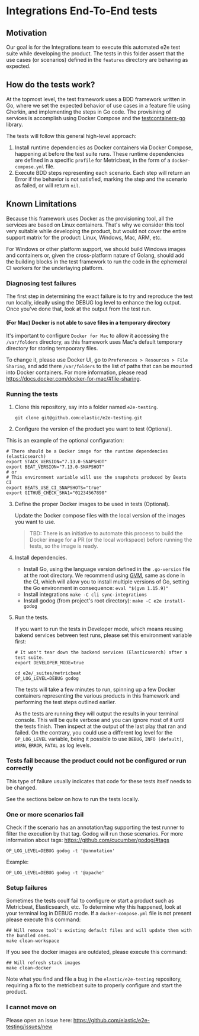 # Integrations End-To-End tests

## Motivation

Our goal is for the Integrations team to execute this automated e2e test suite while developing the product. The tests in this folder assert that the use cases (or scenarios) defined in the `features` directory are behaving as expected.

## How do the tests work?

At the topmost level, the test framework uses a BDD framework written in Go, where we set
the expected behavior of use cases in a feature file using Gherkin, and implementing the steps in Go code.
The provisining of services is accomplish using Docker Compose and the [testcontainers-go](https://github.com/testcontainers/testcontainers-go) library.

The tests will follow this general high-level approach:

1. Install runtime dependencies as Docker containers via Docker Compose, happening at before the test suite runs. These runtime dependencies are defined in a specific `profile` for Metricbeat, in the form of a `docker-compose.yml` file.
1. Execute BDD steps representing each scenario. Each step will return an Error if the behavior is not satisfied, marking the step and the scenario as failed, or will return `nil`.

## Known Limitations

Because this framework uses Docker as the provisioning tool, all the services are based on Linux containers. That's why we consider this tool very suitable while developing the product, but would not cover the entire support matrix for the product: Linux, Windows, Mac, ARM, etc.

For Windows or other platform support, we should build Windows images and containers or, given the cross-platform nature of Golang, should add the building blocks in the test framework to run the code in the ephemeral CI workers for the underlaying platform.

### Diagnosing test failures

The first step in determining the exact failure is to try and reproduce the test run locally, ideally using the DEBUG log level to enhance the log output. Once you've done that, look at the output from the test run.

#### (For Mac) Docker is not able to save files in a temporary directory

It's important to configure `Docker for Mac` to allow it accessing the `/var/folders` directory, as this framework uses Mac's default temporary directory for storing tempoorary files.

To change it, please use Docker UI, go to `Preferences > Resources > File Sharing`, and add there `/var/folders` to the list of paths that can be mounted into Docker containers. For more information, please read https://docs.docker.com/docker-for-mac/#file-sharing.

### Running the tests

1. Clone this repository, say into a folder named `e2e-testing`.

   ``` shell
   git clone git@github.com:elastic/e2e-testing.git
   ```

2. Configure the version of the product you want to test (Optional).

This is an example of the optional configuration:

   ```shell
   # There should be a Docker image for the runtime dependencies (elasticsearch)
   export STACK_VERSION="7.13.0-SNAPSHOT"
   export BEAT_VERSION="7.13.0-SNAPSHOT"
   # or
   # This environment variable will use the snapshots produced by Beats CI
   export BEATS_USE_CI_SNAPSHOTS="true"
   export GITHUB_CHECK_SHA1="01234567890"
   ```

3. Define the proper Docker images to be used in tests (Optional).

    Update the Docker compose files with the local version of the images you want to use.

    >TBD: There is an initiative to automate this process to build the Docker image for a PR (or the local workspace) before running the tests, so the image is ready.

4. Install dependencies.

   - Install Go, using the language version defined in the `.go-version` file at the root directory. We recommend using [GVM](https://github.com/andrewkroh/gvm), same as done in the CI, which will allow you to install multiple versions of Go, setting the Go environment in consequence: `eval "$(gvm 1.15.9)"`
   - Install integrations `make -C cli sync-integrations`
   - Install godog (from project's root directory): `make -C e2e install-godog`

5. Run the tests.

   If you want to run the tests in Developer mode, which means reusing bakend services between test runs, please set this environment variable first:

   ```shell
   # It won't tear down the backend services (Elasticsearch) after a test suite. 
   export DEVELOPER_MODE=true
   ```

   ```shell
   cd e2e/_suites/metricbeat
   OP_LOG_LEVEL=DEBUG godog
   ```

   The tests will take a few minutes to run, spinning up a few Docker containers representing the various products in this framework and performing the test steps outlined earlier.

   As the tests are running they will output the results in your terminal console. This will be quite verbose and you can ignore most of it until the tests finish. Then inspect at the output of the last play that ran and failed. On the contrary, you could use a different log level for the `OP_LOG_LEVEL` variable, being it possible to use `DEBUG`, `INFO (default)`, `WARN`, `ERROR`, `FATAL` as log levels.

### Tests fail because the product could not be configured or run correctly

This type of failure usually indicates that code for these tests itself needs to be changed.

See the sections below on how to run the tests locally.

### One or more scenarios fail

Check if the scenario has an annotation/tag supporting the test runner to filter the execution by that tag. Godog will run those scenarios. For more information about tags: https://github.com/cucumber/godog/#tags

   ```shell
   OP_LOG_LEVEL=DEBUG godog -t '@annotation'
   ```

Example:

   ```shell
   OP_LOG_LEVEL=DEBUG godog -t '@apache'
   ```

### Setup failures

Sometimes the tests coulf fail to configure or start a product such as Metricbeat, Elasticsearch, etc. To determine why 
this happened, look at your terminal log in DEBUG mode. If a `docker-compose.yml` file is not present please execute this command:

```shell
## Will remove tool's existing default files and will update them with the bundled ones.
make clean-workspace
```

If you see the docker images are outdated, please execute this command:

```shell
## Will refresh stack images
make clean-docker
```

Note what you find and file a bug in the `elastic/e2e-testing` repository, requiring a fix to the metricbeat suite to properly configure and start the product.

### I cannot move on

Please open an issue here: https://github.com/elastic/e2e-testing/issues/new
